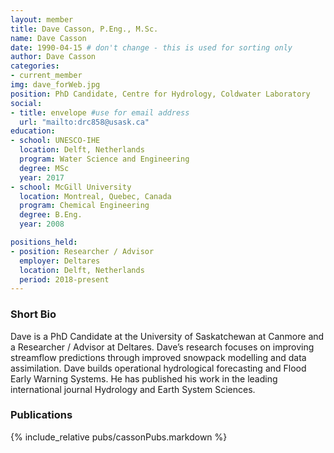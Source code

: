 ```yaml
---
layout: member
title: Dave Casson, P.Eng., M.Sc.
name: Dave Casson
date: 1990-04-15 # don't change - this is used for sorting only
author: Dave Casson
categories:
- current_member
img: dave_forWeb.jpg
position: PhD Candidate, Centre for Hydrology, Coldwater Laboratory 
social:
- title: envelope #use for email address
  url: "mailto:drc858@usask.ca"
education:
- school: UNESCO-IHE
  location: Delft, Netherlands
  program: Water Science and Engineering
  degree: MSc
  year: 2017
- school: McGill University
  location: Montreal, Quebec, Canada
  program: Chemical Engineering
  degree: B.Eng.
  year: 2008

positions_held:
- position: Researcher / Advisor
  employer: Deltares
  location: Delft, Netherlands
  period: 2018-present
---
```


### Short Bio
Dave is a PhD Candidate at the University of Saskatchewan at Canmore and a Researcher / Advisor at Deltares. Dave’s research focuses on improving streamflow predictions through improved snowpack modelling and data assimilation. Dave builds operational hydrological forecasting and Flood Early Warning Systems. He has published his work in the leading international journal Hydrology and Earth System Sciences.

### Publications
{% include_relative pubs/cassonPubs.markdown %}
